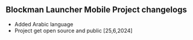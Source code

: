 ## Blockman Launcher Mobile Project changelogs
- Added Arabic language
- Project get open source and public [25,6,2024]
